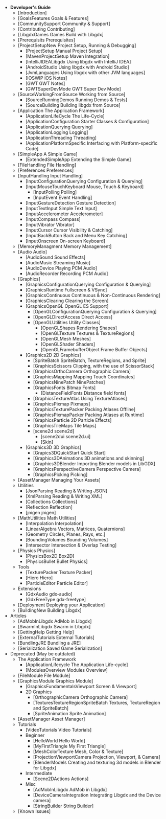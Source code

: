   * **Developer's Guide**
    * [Introduction]
    * [GoalsFeatures Goals & Features]
    * [CommunitySupport Community & Support]
    * [Contributing Contributing]
    * [LibgdxGames Games Build with Libgdx]
    * [Prerequisits Prerequisites]
    * [ProjectSetupNew Project Setup, Running & Debugging]
      * [ProjectSetup Manual Project Setup]
      * [MavenProjectSetup Maven Integration]
      * [IntelliJIDEALibgdx Using libgdx with IntelliJ IDEA]
      * [AndroidStudio Using libgdx with Android Studio]
      * [JvmLanguages Using libgdx with other JVM languages]
      * [IOSWIP iOS Notes]
      * [GWT GWT Notes]
      * [GWTSuperDevMode GWT Super Dev Mode]
    * [SourceWorkingFromSource Working from Source]
      * [SourceRunningDemos Running Demos & Tests]
      * [SourceBuilding Building libgdx from Source]
    * [Application The Application Framework] 
      * [ApplicationLifeCycle The Life-Cycle]
      * [ApplicationConfiguration Starter Classes & Configuration]
      * [ApplicationQuerying Querying]
      * [ApplicationLogging Logging]
      * [ApplicationThreading Threading]
      * [ApplicationPlatformSpecific Interfacing with Platform-specific Code]
    * [SimpleApp A Simple Game]
      * [ExtendedSimpleApp Extending the Simple Game]
    * [FileHandling File Handling]
    * [Preferences Preferences]
    * [InputHandling Input Handling]
      * [InputConfigurationQuerying Configuration & Querying]
      * [InputMouseTouchKeyboard Mouse, Touch & Keyboard]
        * [InputPolling Polling]
        * [InputEvent Event Handling]
      * [InputGestureDetection Gesture Detection]
      * [InputTextInput Simple Text Input]
      * [InputAccelerometer Accelerometer]
      * [InputCompass Compass]
      * [InputVibrator Vibrator]
      * [InputCursor Cursor Visibility & Catching]
      * [InputBackButton Back and Menu Key Catching]
      * [InputOnscreen On-screen Keyboard]
    * [MemoryManagment Memory Management]
    * [Audio Audio]
      * [AudioSound Sound Effects]
      * [AudioMusic Streaming Music]
      * [AudioDevice Playing PCM Audio]
      * [AudioRecorder Recording PCM Audio]
    * [Graphics]
      * [GraphicsConfigurationQuerying Configuration & Querying]
      * [GraphicsRuntime Fullscreen & VSync]
      * [GraphicsContinuous Continuous & Non-Continuous Rendering]
      * [GraphicsClearing Clearing the Screen]
      * [GraphicsOpenGL OpenGL ES Support]
        * [OpenGLConfigurationQuerying Configuration & Querying]
        * [OpenGLDirectAccess Direct Access]
        * [OpenGLUtilities Utility Classes]
          * [OpenGLShapes Rendering Shapes]
          * [OpenGLTexture Textures & TextureRegions]
          * [OpenGLMesh Meshes]
          * [OpenGLShader Shaders]
          * [OpenGLFramebufferObject Frame Buffer Objects]
      * [Graphics2D 2D Graphics]
        * [SpriteBatch SpriteBatch, TextureRegions, and Sprite]
        * [GraphicsScissors Clipping, with the use of ScissorStack]
        * [GraphicsOrthoCamera Orthographic Camera]
        * [GraphicsMapping Mapping Touch Coordinates]
        * [GraphicsNinePatch NinePatches]
        * [GraphicsFonts Bitmap Fonts]
          * [DistanceFieldFonts Distance field fonts]
        * [GraphicsTextureAtlas Using TextureAtlases]
        * [GraphicsPixmap Pixmaps]
        * [GraphicsTexturePacker Packing Atlases Offline]
        * [GraphicsPixmapPacker Packing Atlases at Runtime]
        * [GraphicsParticle 2D Particle Effects]
        * [GraphicsTileMaps Tile Maps]
        * [scene2d scene2d]
          * [scene2dui scene2d.ui]
          * [Skin]
      * [Graphics3D 3D Graphics]
        * [Grapics3DQuickStart Quick Start]
        * [Graphics3DAnimations 3D animations and skinning]
        * [Graphics3DBlender Importing Blender models in LibGDX]
        * [GraphicsPerspectiveCamera Perspective Camera]
        * [GraphicsPicking Picking]
    * [AssetManager Managing Your Assets]
    * Utilities
      * [JsonParsing Reading & Writing JSON]
      * [XmlParsing Reading & Writing XML]
      * [Collections Collections]
      * [Reflection Reflection]
      * [jnigen jnigen]
    * [MathUtilities Math Utilities]
      * [Interpolation Interpolation]
      * [LinearAlgebra Vectors, Matrices, Quaternions]
      * [Geometry Circles, Planes, Rays, etc.]
      * [BoundingVolumes Bounding Volumes]
      * [Intersector Intersection & Overlap Testing]
    * [Physics Physics]
      * [PhysicsBox2D Box2D]
      * [PhysicsBullet Bullet Physics]
    * Tools
      * [TexturePacker Texture Packer]
      * [Hiero Hiero]
      * [ParticleEditor Particle Editor]
    * Extensions
      * [GdxAudio gdx-audio]
      * [GdxFreeType gdx-freetype]
    * [Deployment Deploying your Application]
    * [BuildingNew Building Libgdx]
  * Articles
    * [AdMobInLibgdx AdMob in Libgdx]
    * [SwarmInLibgdx Swarm in Libgdx]
    * [GettingHelp Getting Help]
    * [ExternalTutorials External Tutorials]
    * [BundlingJRE Bundling a JRE]
    * [Serialization Saved Game Serialization]
  * Deprecated (May be outdated)
    * The Application Framework
      * [ApplicationLifecycle The Application Life-cycle]
      * [ModulesOverview Modules Overview]
    * [FileModule File Module]
    * [GraphicsModule Graphics Module]
      * [GraphicsFundamentalsViewport Screen & Viewport]
      * 2D Graphics
        * [OrthographicCamera Orthographic Camera]
        * [TexturesTextureRegionSpriteBatch Textures, TextureRegion and SpriteBatch]
        * [SpriteAnimation Sprite Animation]
    * [AssetManager Asset Manager]
    * Tutorials
      * [VideoTutorials Video Tutorials]
      * Beginner
        * [HelloWorld Hello World]
        * [MyFirstTriangle My First Triangle]
        * [MeshColorTexture Mesh, Color & Texture]
        * [ProjectionViewportCamera Projection, Viewport, & Camera]
        * [BlenderModels Creating and texturing 3d models in Blender for Libgdx]
      * Intermediate
        * [Scene2DActions Actions]
      * Misc
        * [AdMobInLibgdx AdMob in Libgdx]
        * [DeviceCameraIntegration Integrating Libgdx and the Device camera]
        * [StringBuilder String Builder]
    * [Known Issues]